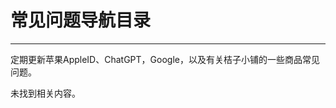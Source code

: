 # 常见问题导航目录
---

定期更新苹果AppleID、ChatGPT，Google，以及有关桔子小铺的一些商品常见问题。

<script setup>
import { useData } from 'vitepress'
import { computed } from 'vue' // 引入 computed 用于创建响应式属性

const { theme, page } = useData()

// 假设我们现在固定查找包含 'guide' 的侧边栏部分
const guideSidebarItems = computed(() => {
  if (!theme.value.sidebar) return [];

  // 1. 如果你在根语言环境的 index.md
  if (theme.value.sidebar['/faq/']) {
    return theme.value.sidebar['/faq/'];
  }

  // 2. 如果你在某个具体语言环境的 index.md (例如 /zh-CN/index.md)
  const currentLang = page.lang; // Use page.lang directly, it's like 'zh-CN'
  const langSpecificGuidePath = `/${currentLang}/faq/`;
  if (theme.value.sidebar[langSpecificGuidePath]) {
    return theme.value.sidebar[langSpecificGuidePath];
  }

  return [];
});

// 辅助函数：渲染侧边栏项目
// 这个函数现在更复杂，因为它需要区分渲染有序列表还是无序列表的子项
const renderList = (items, isOrdered = true) => {
  if (!items || items.length === 0) return '';
  
  const listTag = isOrdered ? 'ol' : 'ul';
  let html = `<${listTag}>`;
  
  items.forEach(item => {
    html += '<li>';
    if (item.text) {
      if (item.link) {
        html += `<a href="${item.link}">${item.text}</a>`;
      } else {
        html += `<strong>${item.text}</strong>`; // 分组标题加粗
      }
    }
    
    if (item.items && item.items.length > 0) {
      // 递归渲染子项时，总是使用无序列表 (false)
      html += renderList(item.items, false); 
    }
    html += '</li>';
  });
  html += `</${listTag}>`;
  return html;
};

</script>

<style scoped>
/* 可选：为列表添加一些样式 */
ol {
  margin-left: 20px;
  line-height: 1.6;
}
ul {
  list-style: disc; /* 默认圆形点 */
  margin-left: 30px; /* 增加缩进，使子列表与父列表区分开 */
  line-height: 1.6;
}
ul ul { /* 嵌套的无序列表 */
  list-style: circle; /* 第二层无序列表使用空心圆 */
  margin-left: 20px;
}
a {
  text-decoration: none;
  color: var(--vp-c-brand-1); /* VitePress主题色 */
}
a:hover {
  text-decoration: underline;
}
strong {
    color: var(--vp-c-text-1); /* 分组标题颜色 */
}
</style>

<div v-if="guideSidebarItems && guideSidebarItems.length > 0">
  <!-- 初始调用 renderList 时，指定使用有序列表 (true) -->
  <div v-html="renderList(guideSidebarItems, true)"></div>
</div>
<div v-else>
  <p>未找到相关内容。</p>
</div>